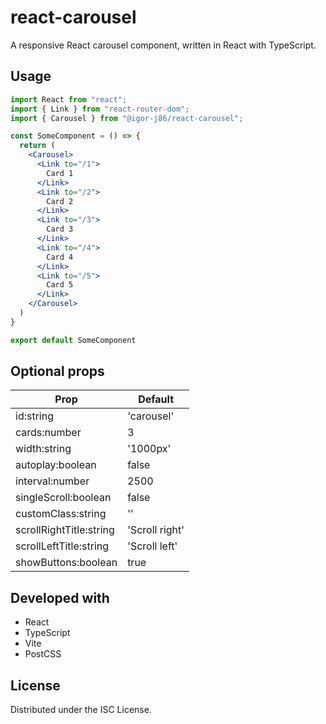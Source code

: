 # react-carousel
A responsive React carousel component, written in React with TypeScript.

## Usage
```jsx
import React from "react";
import { Link } from "react-router-dom";
import { Carousel } from "@igor-j86/react-carousel";

const SomeComponent = () => {
  return (
    <Carousel>
      <Link to="/1">
        Card 1
      </Link>
      <Link to="/2">
        Card 2
      </Link>
      <Link to="/3">
        Card 3
      </Link>
      <Link to="/4">
        Card 4
      </Link>
      <Link to="/5">
        Card 5
      </Link>
    </Carousel>
  )
}

export default SomeComponent
```

## Optional props
| Prop                    | Default        |
| ----------------------- | -------------- |
| id:string               | 'carousel'     |
| cards:number            | 3              |
| width:string            | '1000px'       |
| autoplay:boolean        | false          |
| interval:number         | 2500           |
| singleScroll:boolean    | false          |
| customClass:string      | ''             |
| scrollRightTitle:string | 'Scroll right' |
| scrollLeftTitle:string  | 'Scroll left'  |
| showButtons:boolean     | true           |

## Developed with
- React
- TypeScript
- Vite
- PostCSS

## License
Distributed under the ISC License.